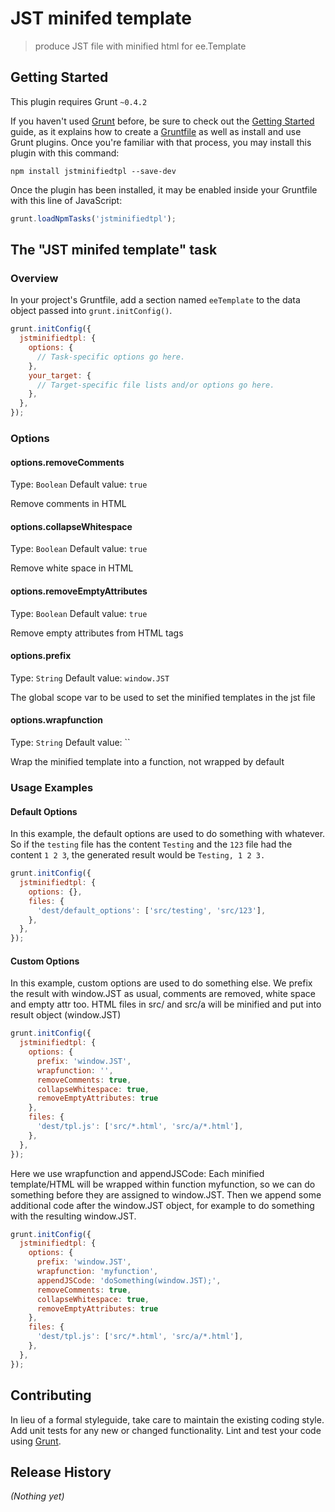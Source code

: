 # JST minifed template

> produce JST file with minified html for ee.Template

## Getting Started
This plugin requires Grunt `~0.4.2`

If you haven't used [Grunt](http://gruntjs.com/) before, be sure to check out the [Getting Started](http://gruntjs.com/getting-started) guide, as it explains how to create a [Gruntfile](http://gruntjs.com/sample-gruntfile) as well as install and use Grunt plugins. Once you're familiar with that process, you may install this plugin with this command:

```shell
npm install jstminifiedtpl --save-dev
```

Once the plugin has been installed, it may be enabled inside your Gruntfile with this line of JavaScript:

```js
grunt.loadNpmTasks('jstminifiedtpl');
```

## The "JST minifed template" task

### Overview
In your project's Gruntfile, add a section named `eeTemplate` to the data object passed into `grunt.initConfig()`.

```js
grunt.initConfig({
  jstminifiedtpl: {
    options: {
      // Task-specific options go here.
    },
    your_target: {
      // Target-specific file lists and/or options go here.
    },
  },
});
```

### Options

#### options.removeComments
Type: `Boolean`
Default value: `true`

Remove comments in HTML

#### options.collapseWhitespace
Type: `Boolean`
Default value: `true`

Remove white space in HTML

#### options.removeEmptyAttributes
Type: `Boolean`
Default value: `true`

Remove empty attributes from HTML tags

#### options.prefix
Type: `String`
Default value: `window.JST`

The global scope var to be used to set the minified templates in the jst file

#### options.wrapfunction
Type: `String`
Default value: ``

Wrap the minified template into a function, not wrapped by default

### Usage Examples

#### Default Options
In this example, the default options are used to do something with whatever. So if the `testing` file has the content `Testing` and the `123` file had the content `1 2 3`, the generated result would be `Testing, 1 2 3.`

```js
grunt.initConfig({
  jstminifiedtpl: {
    options: {},
    files: {
      'dest/default_options': ['src/testing', 'src/123'],
    },
  },
});
```

#### Custom Options
In this example, custom options are used to do something else.
We prefix the result with window.JST as usual, comments are removed, white space and empty attr too.
HTML files in src/ and src/a will be minified and put into result object (window.JST)

```js
grunt.initConfig({
  jstminifiedtpl: {
    options: {
      prefix: 'window.JST',
      wrapfunction: '',
      removeComments: true,
      collapseWhitespace: true,
      removeEmptyAttributes: true
    },
    files: {
      'dest/tpl.js': ['src/*.html', 'src/a/*.html'],
    },
  },
});
```

Here we use wrapfunction and appendJSCode:
Each minified template/HTML will be wrapped within function myfunction, so we can do something before they are assigned to window.JST.
Then we append some additional code after the window.JST object, for example to do something with the resulting window.JST.

```js
grunt.initConfig({
  jstminifiedtpl: {
    options: {
      prefix: 'window.JST',
      wrapfunction: 'myfunction',
      appendJSCode: 'doSomething(window.JST);',
      removeComments: true,
      collapseWhitespace: true,
      removeEmptyAttributes: true
    },
    files: {
      'dest/tpl.js': ['src/*.html', 'src/a/*.html'],
    },
  },
});
```

## Contributing
In lieu of a formal styleguide, take care to maintain the existing coding style. Add unit tests for any new or changed functionality. Lint and test your code using [Grunt](http://gruntjs.com/).

## Release History
_(Nothing yet)_
